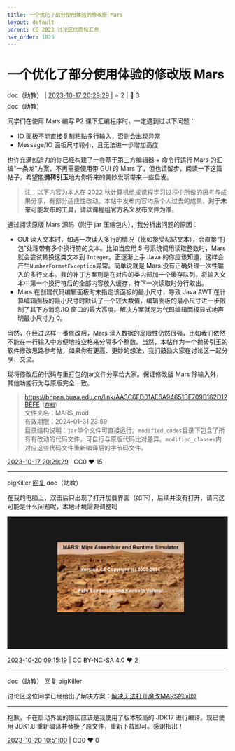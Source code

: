 ```yaml
---
title: 一个优化了部分使用体验的修改版 Mars
layout: default
parent: CO 2023 讨论区优质帖汇总
nav_order: 1025
---
```

# 一个优化了部分使用体验的修改版 Mars
<div class="post-info">
<span>doc（助教）</span>
|
<abbr title="2023-10-17T20:29:29.841072+08:00"><time datetime="2023-10-17T20:29:29.841072+08:00">2023-10-17 20:29:29</time></abbr>
|
<span>⭐️ 2</span>
|
<span>💬️ 3</span>
<br>
<div></div>
</div>

<div id="reply-3920" class="reply reply-l0">
<div class="reply-header">
<span>doc（助教）</span>
</div>
<div class="reply-text">

同学们在使用 Mars 编写 P2 课下汇编程序时，一定遇到过以下问题：
+ IO 面板不能直接复制粘贴多行输入，否则会出现异常
+ Message/IO 面板尺寸较小，且无法进一步增加高度


也许充满创造力的你已经构建了一套基于第三方编辑器 + 命令行运行 Mars 的汇编“一条龙”方案，不再需要使用带 GUI 的 Mars 了，但也请留步，阅读一下这篇帖子，希望能**抛砖引玉**地为你将来的美妙发明带来一些启发。

> 注：以下内容为本人在 2022 秋计算机组成课程学习过程中所做的思考与成果分享，有部分适应性改动。本帖中发布内容均系个人过去的成果，**对于未来可能发布的工具，请以课程组官方名义发布文件为准**。

通过阅读原版 Mars 源码（附于 jar 压缩包内），我分析出问题的原因：
+ GUI 读入文本时，如遇一次读入多行的情况（比如接受粘贴文本），会直接“打包”处理带有多个换行符的文本。比如当应用 5 号系统调用读取整数时，Mars 就会尝试转换这类文本到 `Integer`。正逐渐上手 Java 的你应该知道，这样会产生`NumberFormatException`异常。简单说就是 Mars 没有正确处理一次性输入的多行文本。我的补丁方案则是在对应的类内部加一个缓存队列，将输入文本中第一个换行符后的全部内容放入缓存，待下一次读取时分行取出。
+ Mars 在创建代码编辑面板时未指定该面板的最小尺寸，导致 Java AWT 在计算编辑面板的最小尺寸时默认了一个较大数值，编辑面板的最小尺寸进一步限制了其下方消息/IO 窗口的最大高度。解决方案就是为代码编辑面板显式地声明最小尺寸为 0。

当然，在经过这样一番修改后，Mars 读入数据的局限性仍然很强，比如我们依然不能在一行输入中方便地按空格来分隔多个整数。当然，本帖作为一个抛砖引玉的软件修改思路参考帖，如果你有更高、更妙的想法，我们鼓励大家在讨论区一起分享、交流。

现将修改后的代码与重打包的jar文件分享给大家。保证修改版 Mars 除输入外，其他功能行为与原版完全一致。

> https://bhpan.buaa.edu.cn/link/AA3C6FD01AE6A94651BF709B162D12BEFE<small>（[存档](/images/co-discussions/1025/MARS_mod.zip)）</small><br/>
文件夹名：MARS_mod<br/>
有效期限：2024-01-31 23:59<br/>
目录结构说明：`jar`单个文件可直接运行。`modified_codes`目录下包含了所有有改动的代码文件，可自行与原版代码比对差异。`modified_classes`内对应这些代码文件重新编译后的字节码文件。

</div>
<div class="reply-footer">
<abbr title="2023-10-17T20:29:29.848221+08:00"><time datetime="2023-10-17T20:29:29.848221+08:00">2023-10-17 20:29:29</time></abbr>
|
<span>CC0</span>
<span class="reply-vote">❤️ 15</span>
</div>
</div>
<hr class="reply-separator">
<div id="reply-3966" class="reply reply-l1">
<div class="reply-header">
<span>pigKiller <a href="#reply-3920">回复</a> doc（助教）</span>
</div>
<div class="reply-text">

在我的电脑上，双击后只出现了打开加载界面（如下），后续并没有打开，请问这可能是什么问题呢，本地环境需要调整吗

![屏幕截图 20231020 091348.png](/assets/2023/1025/屏幕截图_2023-10-20_091348.png)

</div>
<div class="reply-footer">
<abbr title="2023-10-20T09:15:19.679777+08:00"><time datetime="2023-10-20T09:15:19.679777+08:00">2023-10-20 09:15:19</time></abbr>
|
<span>CC BY-NC-SA 4.0</span>
<span class="reply-vote">❤️ 2</span>
</div>
</div>
<hr class="reply-separator">
<div id="reply-3969" class="reply reply-l2">
<div class="reply-header">
<span>doc（助教） <a href="#reply-3966">回复</a> pigKiller</span>
</div>
<div class="reply-text">

讨论区这位同学已经给出了解决方案：[解决无法打开魔改MARS的问题](/#/discussion_area/1033/1164/posts)

-----

抱歉，卡在启动界面的原因应该是我使用了版本较高的 JDK17 进行编译。现已使用 JDK1.8 重新编译并替换了原文件，重新下载即可。感谢指出！

</div>
<div class="reply-footer">
<abbr title="2023-10-20T10:51:00.197399+08:00"><time datetime="2023-10-20T10:51:00.197399+08:00">2023-10-20 10:51:00</time></abbr>
|
<span>CC0</span>
<span class="reply-vote">❤️ 0</span>
</div>
</div>